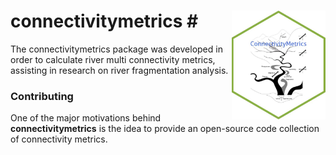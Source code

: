 # connectivitymetrics # <img src="figures/logo.png" align="right" alt="" width="150" />
The connectivitymetrics package was developed in order to calculate river multi connectivity metrics, assisting in research on river fragmentation analysis.


### Contributing

One of the major motivations behind **connectivitymetrics** is the idea to provide an open-source code collection of connectivity metrics.

